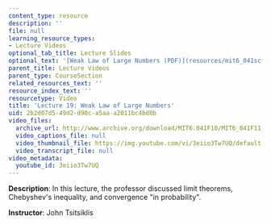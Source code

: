```yaml
---
content_type: resource
description: ''
file: null
learning_resource_types:
- Lecture Videos
optional_tab_title: Lecture Slides
optional_text: '[Weak Law of Large Numbers (PDF)](resources/mit6_041scf13_l19)'
parent_title: Lecture Videos
parent_type: CourseSection
related_resources_text: ''
resource_index_text: ''
resourcetype: Video
title: 'Lecture 19: Weak Law of Large Numbers'
uid: 2b2d07d5-49d2-d90c-a5aa-a2011bc4bd0b
video_files:
  archive_url: http://www.archive.org/download/MIT6.041F10/MIT6_041F11_lec19_300k.mp4
  video_captions_file: null
  video_thumbnail_file: https://img.youtube.com/vi/3eiio3Tw7UQ/default.jpg
  video_transcript_file: null
video_metadata:
  youtube_id: 3eiio3Tw7UQ
---
```


**Description**: In this lecture, the professor discussed limit theorems, Chebyshev's inequality, and convergence "in probability".

**Instructor**: John Tsitsiklis